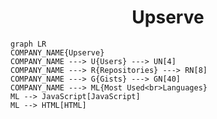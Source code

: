 <h1 align="center">Upserve</h1>

```mermaid
graph LR
COMPANY_NAME{Upserve}
COMPANY_NAME ---> U{Users} ---> UN[4]
COMPANY_NAME ---> R{Repositories} ---> RN[8]
COMPANY_NAME ---> G{Gists} ---> GN[40]
COMPANY_NAME ---> ML{Most Used<br>Languages}
ML --> JavaScript[JavaScript]
ML --> HTML[HTML]
```
